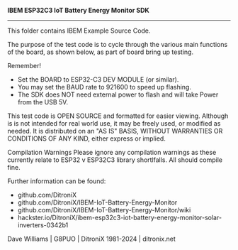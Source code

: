 **IBEM ESP32C3 IoT Battery Energy Monitor SDK**

------------

This folder contains IBEM Example Source Code.

  The purpose of the test code is to cycle through the various main functions of the board, as shown below, as part of board bring up testing.

  Remember!
  - Set the BOARD to ESP32-C3 DEV MODULE (or similar).
  - You may set the BAUD rate to 921600 to speed up flashing.
  - The SDK does NOT need external power to flash and will take Power from the USB 5V.
  
  This test code is OPEN SOURCE and formatted for easier viewing.  Although is is not intended for real world use, it may be freely used, or modified as needed.
  It is distributed on an "AS IS" BASIS, WITHOUT WARRANTIES OR CONDITIONS OF ANY KIND, either express or implied.

   Compilation Warnings
  Please ignore any compilation warnings as these currently relate to ESP32 v ESP32C3 library shortlfalls.  All should compile fine.


Further information can be found:

-    github.com/DitroniX
-    github.com/DitroniX/IBEM-IoT-Battery-Energy-Monitor
-    github.com/DitroniX/IBEM-IoT-Battery-Energy-Monitor/wiki
-    hackster.io/DitroniX/ibem-esp32c3-iot-battery-energy-monitor-solar-inverters-0342b1

Dave Williams | G8PUO | DitroniX 1981-2024 | ditronix.net
